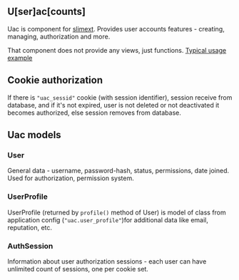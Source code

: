 ## U[ser]ac[counts]
Uac is component for [slimext](http://github.com/shadowprince/slimext).
Provides user accounts features - creating, managing, authorization and more.

That component does not provide any views, just functions. 
[Typical usage example](http://github.com/shadowprince/uac/wiki/Example)

## Cookie authorization
If there is `"uac_sessid"` cookie (with session identifier), session receive from database, and if it's not expired, user is not deleted or not deactivated it becomes authorized, else session removes from database.

## Uac models
### User
General data - username, password-hash, status, permissions, date joined. Used for authorization, permission system.
### UserProfile
UserProfile (returned by `profile()` method of User) is model of class from application config (`"uac.user_profile"`)for additional data like email, reputation, etc.
### AuthSession
Information about user authorization sessions - each user can have unlimited count of sessions, one per cookie set.
